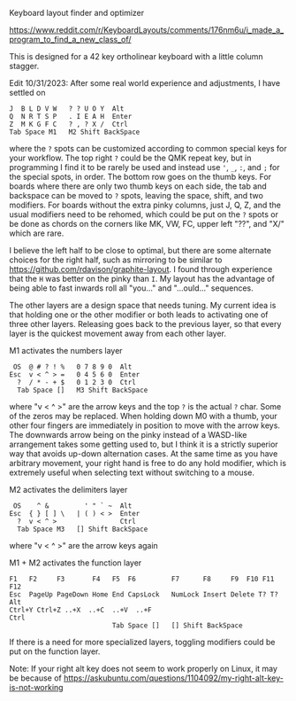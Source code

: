 Keyboard layout finder and optimizer

https://www.reddit.com/r/KeyboardLayouts/comments/176nm6u/i_made_a_program_to_find_a_new_class_of/

This is designed for a 42 key ortholinear keyboard with a little column stagger.

Edit 10/31/2023:
After some real world experience and adjustments, I have settled on
```
J  B L D V W   ? ? U O Y  Alt
Q  N R T S P   . I E A H  Enter
Z  M K G F C   ? , ? X /  Ctrl
Tab Space M1   M2 Shift BackSpace
```
where the `?` spots can be customized according to common special keys for your workflow. The top right `?` could be the QMK repeat key, but in programming I find it to be rarely be used and instead use `'`, `_`, `:`, and `;` for the special spots, in order.
The bottom row goes on the thumb keys. For boards where there are only two thumb keys on each side, the tab and backspace can be moved to `?` spots, leaving the space, shift, and two modifiers. For boards without the extra pinky columns, just J, Q, Z, and the usual modifiers need to be rehomed, which could be put on the `?` spots or be done as chords on the corners like MK, VW, FC, upper left "??", and "X/" which are rare.

I believe the left half to be close to optimal, but there are some
alternate choices for the right half, such as mirroring to be
similar to https://github.com/rdavison/graphite-layout. I found through experience that the `H` was better on the pinky than `I`. My layout has the advantage of being able to fast inwards roll all "you..." and "...ould..." sequences.

The other layers are a design space that needs tuning. My current idea is that holding one or the other modifier or both leads to activating one of three other layers. Releasing goes back to the previous layer, so that every layer is the quickest movement away from each other layer.

M1 activates the numbers layer
```
 OS  @ # ? ! %   0 7 8 9 0  Alt
Esc  v < ^ > =   0 4 5 6 0  Enter
  ?  / * - + $   0 1 2 3 0  Ctrl
  Tab Space []   M3 Shift BackSpace
```
where "v < ^ >" are the arrow keys and the top `?` is the actual `?` char. Some of the zeros may be replaced. When holding down M0 with a thumb, your other four fingers are immediately in position to move with the arrow keys. The downwards arrow being on the pinky instead of a WASD-like arrangement takes some getting used to, but I think it is a strictly superior way that avoids up-down alternation cases. At the same time as you have arbitrary movement, your right hand is free to do any hold modifier, which is extremely useful when selecting text without switching to a mouse.

M2 activates the delimiters layer
```
 OS    ^ &         ' " ` ~  Alt
Esc  { } [ ] \   | ( ) < >  Enter
  ?  v < ^ >                Ctrl
  Tab Space M3   [] Shift BackSpace
```
where "v < ^ >" are the arrow keys again

M1 + M2 activates the function layer
```
F1   F2     F3       F4   F5  F6         F7      F8     F9  F10 F11  F12
Esc  PageUp PageDown Home End CapsLock   NumLock Insert Delete T? T? Alt
Ctrl+Y Ctrl+Z ..+X  ..+C  ..+V  ..+F                                Ctrl
                          Tab Space []   [] Shift BackSpace
```
If there is a need for more specialized layers, toggling modifiers could be put on the function layer.

Note: If your right alt key does not seem to work properly on Linux, it may be because of https://askubuntu.com/questions/1104092/my-right-alt-key-is-not-working
